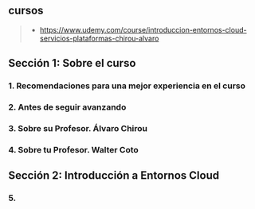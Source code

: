 
## cursos
>- https://www.udemy.com/course/introduccion-entornos-cloud-servicios-plataformas-chirou-alvaro

## Sección 1: Sobre el curso

### 1. Recomendaciones para una mejor experiencia en el curso

### 2. Antes de seguir avanzando

### 3. Sobre su Profesor. Álvaro Chirou

### 4. Sobre tu Profesor. Walter Coto

## Sección 2: Introducción a Entornos Cloud

### 5. 